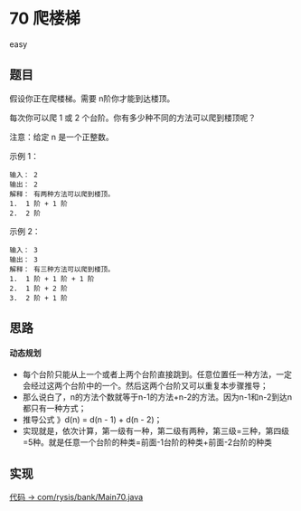 # 70 爬楼梯

easy

## 题目

假设你正在爬楼梯。需要 n阶你才能到达楼顶。

每次你可以爬 1 或 2 个台阶。你有多少种不同的方法可以爬到楼顶呢？

注意：给定 n 是一个正整数。

示例 1：
```
输入： 2
输出： 2
解释： 有两种方法可以爬到楼顶。
1.  1 阶 + 1 阶
2.  2 阶
```
示例 2：
```
输入： 3
输出： 3
解释： 有三种方法可以爬到楼顶。
1.  1 阶 + 1 阶 + 1 阶
2.  1 阶 + 2 阶
3.  2 阶 + 1 阶
```
## 思路

#### 动态规划

- 每个台阶只能从上一个或者上两个台阶直接跳到。任意位置任一种方法，一定会经过这两个台阶中的一个。然后这两个台阶又可以重复本步骤推导；
- 那么说白了，n的方法个数就等于n-1的方法+n-2的方法。因为n-1和n-2到达n都只有一种方式；
- 推导公式 》d(n) = d(n - 1) + d(n - 2)；
- 实现就是，依次计算，第一级有一种，第二级有两种，第三级=三种，第四级=5种。就是任意一个台阶的种类=前面-1台阶的种类+前面-2台阶的种类

## 实现

[代码 -> com/rysis/bank/Main70.java](../../src/com/rysis/bank/Main70.java)